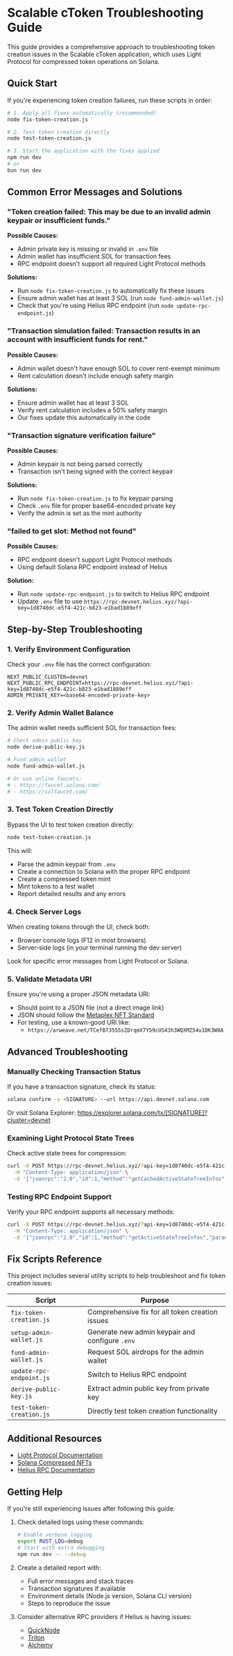 # Scalable cToken Troubleshooting Guide

This guide provides a comprehensive approach to troubleshooting token creation issues in the Scalable cToken application, which uses Light Protocol for compressed token operations on Solana.

## Quick Start

If you're experiencing token creation failures, run these scripts in order:

```bash
# 1. Apply all fixes automatically (recommended)
node fix-token-creation.js

# 2. Test token creation directly
node test-token-creation.js

# 3. Start the application with the fixes applied
npm run dev
# or
bun run dev
```

## Common Error Messages and Solutions

### "Token creation failed: This may be due to an invalid admin keypair or insufficient funds."

**Possible Causes:**
- Admin private key is missing or invalid in `.env` file
- Admin wallet has insufficient SOL for transaction fees
- RPC endpoint doesn't support all required Light Protocol methods

**Solutions:**
- Run `node fix-token-creation.js` to automatically fix these issues
- Ensure admin wallet has at least 3 SOL (run `node fund-admin-wallet.js`)
- Check that you're using Helius RPC endpoint (run `node update-rpc-endpoint.js`)

### "Transaction simulation failed: Transaction results in an account with insufficient funds for rent."

**Possible Causes:**
- Admin wallet doesn't have enough SOL to cover rent-exempt minimum
- Rent calculation doesn't include enough safety margin

**Solutions:**
- Ensure admin wallet has at least 3 SOL
- Verify rent calculation includes a 50% safety margin
- Our fixes update this automatically in the code

### "Transaction signature verification failure"

**Possible Causes:**
- Admin keypair is not being parsed correctly
- Transaction isn't being signed with the correct keypair

**Solutions:**
- Run `node fix-token-creation.js` to fix keypair parsing
- Check `.env` file for proper base64-encoded private key
- Verify the admin is set as the mint authority

### "failed to get slot: Method not found"

**Possible Causes:**
- RPC endpoint doesn't support Light Protocol methods
- Using default Solana RPC endpoint instead of Helius

**Solution:**
- Run `node update-rpc-endpoint.js` to switch to Helius RPC endpoint
- Update `.env` file to use `https://rpc-devnet.helius.xyz/?api-key=1d8740dc-e5f4-421c-b823-e1bad1889eff`

## Step-by-Step Troubleshooting

### 1. Verify Environment Configuration

Check your `.env` file has the correct configuration:

```
NEXT_PUBLIC_CLUSTER=devnet
NEXT_PUBLIC_RPC_ENDPOINT=https://rpc-devnet.helius.xyz/?api-key=1d8740dc-e5f4-421c-b823-e1bad1889eff
ADMIN_PRIVATE_KEY=<base64-encoded-private-key>
```

### 2. Verify Admin Wallet Balance

The admin wallet needs sufficient SOL for transaction fees:

```bash
# Check admin public key
node derive-public-key.js

# Fund admin wallet
node fund-admin-wallet.js

# Or use online faucets:
# - https://faucet.solana.com/
# - https://solfaucet.com/
```

### 3. Test Token Creation Directly

Bypass the UI to test token creation directly:

```bash
node test-token-creation.js
```

This will:
- Parse the admin keypair from `.env`
- Create a connection to Solana with the proper RPC endpoint
- Create a compressed token mint
- Mint tokens to a test wallet
- Report detailed results and any errors

### 4. Check Server Logs

When creating tokens through the UI, check both:
- Browser console logs (F12 in most browsers)
- Server-side logs (in your terminal running the dev server)

Look for specific error messages from Light Protocol or Solana.

### 5. Validate Metadata URI

Ensure you're using a proper JSON metadata URI:
- Should point to a JSON file (not a direct image link)
- JSON should follow the [Metaplex NFT Standard](https://docs.metaplex.com/programs/token-metadata/token-standard)
- For testing, use a known-good URI like:
  - `https://arweave.net/TCefB73555sZDrqmX7Y59cUS43h3WQXMZ54u1DK3W8A`

## Advanced Troubleshooting

### Manually Checking Transaction Status

If you have a transaction signature, check its status:

```bash
solana confirm -v <SIGNATURE> --url https://api.devnet.solana.com
```

Or visit Solana Explorer: https://explorer.solana.com/tx/[SIGNATURE]?cluster=devnet

### Examining Light Protocol State Trees

Check active state trees for compression:

```bash
curl -X POST https://rpc-devnet.helius.xyz/?api-key=1d8740dc-e5f4-421c-b823-e1bad1889eff \
  -H "Content-Type: application/json" \
  -d '{"jsonrpc":"2.0","id":1,"method":"getCachedActiveStateTreeInfos","params":[]}'
```

### Testing RPC Endpoint Support

Verify your RPC endpoint supports all necessary methods:

```bash
curl -X POST https://rpc-devnet.helius.xyz/?api-key=1d8740dc-e5f4-421c-b823-e1bad1889eff \
  -H "Content-Type: application/json" \
  -d '{"jsonrpc":"2.0","id":1,"method":"getActiveStateTreeInfos","params":[]}'
```

## Fix Scripts Reference

This project includes several utility scripts to help troubleshoot and fix token creation issues:

| Script | Purpose |
|--------|---------|
| `fix-token-creation.js` | Comprehensive fix for all token creation issues |
| `setup-admin-wallet.js` | Generate new admin keypair and configure `.env` |
| `fund-admin-wallet.js` | Request SOL airdrops for the admin wallet |
| `update-rpc-endpoint.js` | Switch to Helius RPC endpoint |
| `derive-public-key.js` | Extract admin public key from private key |
| `test-token-creation.js` | Directly test token creation functionality |

## Additional Resources

- [Light Protocol Documentation](https://lightprotocol.com/docs)
- [Solana Compressed NFTs](https://solana.com/developers/guides/compressed-nfts)
- [Helius RPC Documentation](https://docs.helius.dev/compression-and-das-api/compression-api)

## Getting Help

If you're still experiencing issues after following this guide:

1. Check detailed logs using these commands:
   ```bash
   # Enable verbose logging
   export RUST_LOG=debug
   # Start with extra debugging
   npm run dev -- --debug
   ```

2. Create a detailed report with:
   - Full error messages and stack traces
   - Transaction signatures if available
   - Environment details (Node.js version, Solana CLI version)
   - Steps to reproduce the issue

3. Consider alternative RPC providers if Helius is having issues:
   - [QuickNode](https://www.quicknode.com/)
   - [Triton](https://triton.one/)
   - [Alchemy](https://www.alchemy.com/)
